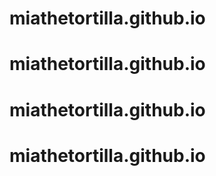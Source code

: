 # miathetortilla.github.io
# miathetortilla.github.io
# miathetortilla.github.io
# miathetortilla.github.io
